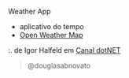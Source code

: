 Weather App
- aplicativo do tempo
- [Open Weather Map](https://openweathermap.org/)

:. de Igor Halfeld em [Canal dotNET](https://www.youtube.com/watch?v=C_6vfcGcHHI)

>@douglasabnovato